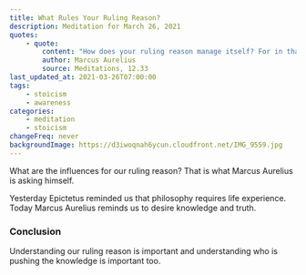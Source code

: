 ```yaml
---
title: What Rules Your Ruling Reason?
description: Meditation for March 26, 2021
quotes:
    - quote:
        content: "How does your ruling reason manage itself? For in that is the key to everything. Whatever else remains, be it in the power of your choice or not, is but a corpse and smoke."
        author: Marcus Aurelius
        source: Meditations, 12.33
last_updated_at: 2021-03-26T07:00:00
tags:
    - stoicism
    - awareness
categories:
    - meditation
    - stoicism
changeFreq: never
backgroundImage: https://d3iwoqnah6ycun.cloudfront.net/IMG_9559.jpg
---
```


What are the influences for our ruling reason? That is what Marcus Aurelius is asking himself.

Yesterday Epictetus reminded us that philosophy requires life experience. Today Marcus Aurelius reminds us to desire 
knowledge and truth.

### Conclusion

Understanding our ruling reason is important and understanding who is pushing the knowledge is important too.
